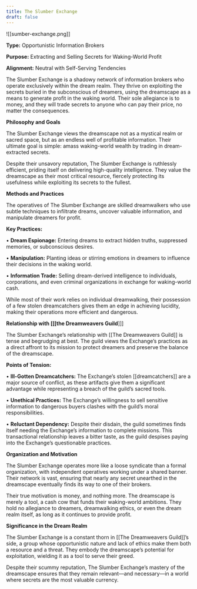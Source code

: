 ```yaml
---
title: The Slumber Exchange
draft: false
---
```


![[sumber-exchange.png]]

**Type:** Opportunistic Information Brokers

**Purpose:** Extracting and Selling Secrets for Waking-World Profit

**Alignment:** Neutral with Self-Serving Tendencies

The Slumber Exchange is a shadowy network of information brokers who operate exclusively within the dream realm. They thrive on exploiting the secrets buried in the subconscious of dreamers, using the dreamscape as a means to generate profit in the waking world. Their sole allegiance is to money, and they will trade secrets to anyone who can pay their price, no matter the consequences.

**Philosophy and Goals**

The Slumber Exchange views the dreamscape not as a mystical realm or sacred space, but as an endless well of profitable information. Their ultimate goal is simple: amass waking-world wealth by trading in dream-extracted secrets.

Despite their unsavory reputation, The Slumber Exchange is ruthlessly efficient, priding itself on delivering high-quality intelligence. They value the dreamscape as their most critical resource, fiercely protecting its usefulness while exploiting its secrets to the fullest.

**Methods and Practices**

The operatives of The Slumber Exchange are skilled dreamwalkers who use subtle techniques to infiltrate dreams, uncover valuable information, and manipulate dreamers for profit.

**Key Practices:**

• **Dream Espionage:** Entering dreams to extract hidden truths, suppressed memories, or subconscious desires.

• **Manipulation:** Planting ideas or stirring emotions in dreamers to influence their decisions in the waking world.

• **Information Trade:** Selling dream-derived intelligence to individuals, corporations, and even criminal organizations in exchange for waking-world cash.

While most of their work relies on individual dreamwalking, their possession of a few stolen dreamcatchers gives them an edge in achieving lucidity, making their operations more efficient and dangerous.

**Relationship with [[[the Dreamweavers Guild**]]]

The Slumber Exchange’s relationship with [[The Dreamweavers Guild]] is tense and begrudging at best. The guild views the Exchange’s practices as a direct affront to its mission to protect dreamers and preserve the balance of the dreamscape.

**Points of Tension:**

• **Ill-Gotten Dreamcatchers:** The Exchange’s stolen [[dreamcatchers]] are a major source of conflict, as these artifacts give them a significant advantage while representing a breach of the guild’s sacred tools.

• **Unethical Practices:** The Exchange’s willingness to sell sensitive information to dangerous buyers clashes with the guild’s moral responsibilities.

• **Reluctant Dependency:** Despite their disdain, the guild sometimes finds itself needing the Exchange’s information to complete missions. This transactional relationship leaves a bitter taste, as the guild despises paying into the Exchange’s questionable practices.

**Organization and Motivation**

The Slumber Exchange operates more like a loose syndicate than a formal organization, with independent operatives working under a shared banner. Their network is vast, ensuring that nearly any secret unearthed in the dreamscape eventually finds its way to one of their brokers.

Their true motivation is money, and nothing more. The dreamscape is merely a tool, a cash cow that funds their waking-world ambitions. They hold no allegiance to dreamers, dreamwalking ethics, or even the dream realm itself, as long as it continues to provide profit.
  
**Significance in the Dream Realm**

The Slumber Exchange is a constant thorn in [[The Dreamweavers Guild]]’s side, a group whose opportunistic nature and lack of ethics make them both a resource and a threat. They embody the dreamscape’s potential for exploitation, wielding it as a tool to serve their greed.

Despite their scummy reputation, The Slumber Exchange’s mastery of the dreamscape ensures that they remain relevant—and necessary—in a world where secrets are the most valuable currency.